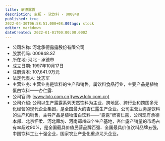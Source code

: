```yaml
---
title: 承德露露
description: 主板 - 软饮料 - 000848
published: true
2022-04-30T06:58:51.000+08:00tags: stock
editor: markdown
dateCreated: 2022-01-01T00:00:00.000Z
---
```


- 公司名称: 河北承德露露股份有限公司
- 股票代码: 000848.SZ
- 所在地: 河北 - 承德市
- 成立日期: 1997年10月17日
- 注册资本: 107,641.9万元
- 法定代表人: 沈志军
- 主营业务: 主营业务是饮料的生产和销售，属饮料食品行业，主要产品是植物蛋白饮料——杏仁露.
- 公司官网: [www.lolo.com.cn](www.lolo.com.cn)
- 公司介绍: 公司以生产露露系列天然饮料为主业，跨地区、跨行业和跨国多元化经营的现代企业集团，是全国最大的杏仁露生产企业。公司主营业务是饮料的生产和销售，主导产品是植物蛋白饮料――“露露”牌杏仁露，公司现有承德本部、北京怀柔、河北廊坊、河南郑州四个生产基地，杏仁露产销量的市场占有率超过90%，是全国最具价值民营品牌百强、全国最具价值饮料品牌五强，中国饮料工业十强企业，国家农业产业化重点龙头企业。


